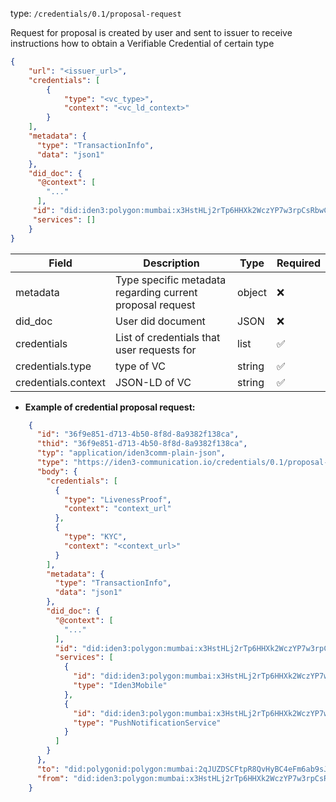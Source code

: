 
type: `/credentials/0.1/proposal-request`

Request for proposal is created by user and sent to issuer to receive instructions how to obtain a Verifiable Credential of certain type
```json
{
	"url": "<issuer_url>",
	"credentials": [
		{
			"type": "<vc_type>",
			"context": "<vc_ld_context>"
		}
	],
    "metadata": {
      "type": "TransactionInfo",
      "data": "json1"
    },
    "did_doc": {
      "@context": [
        "..."
      ],
     "id": "did:iden3:polygon:mumbai:x3HstHLj2rTp6HHXk2WczYP7w3rpCsRbwCMeaQ2H2",
     "services": []
    }
}
```

| Field               | Description                                               | Type   | Required |
|---------------------|-----------------------------------------------------------|--------|----------|
| metadata            | Type specific metadata regarding current proposal request | object | ❌        |
| did_doc             | User did document                                         | JSON   | ❌        |
| credentials         | List of  credentials that user requests for               | list   | ✅        |
| credentials.type    | type of VC                                                | string | ✅        |
| credentials.context | JSON-LD of VC                                             | string | ✅        |

- **Example of credential proposal request:**

```json
    {
      "id": "36f9e851-d713-4b50-8f8d-8a9382f138ca",
      "thid": "36f9e851-d713-4b50-8f8d-8a9382f138ca",
      "typ": "application/iden3comm-plain-json",
      "type": "https://iden3-communication.io/credentials/0.1/proposal-request",
      "body": {
        "credentials": [
          {
            "type": "LivenessProof",
            "context": "context_url"
          },
          {
            "type": "KYC",
            "context": "<context_url>"
          }
        ],
        "metadata": {
          "type": "TransactionInfo",
          "data": "json1"
        },
        "did_doc": {
          "@context": [
            "..."
          ],
          "id": "did:iden3:polygon:mumbai:x3HstHLj2rTp6HHXk2WczYP7w3rpCsRbwCMeaQ2H2",
          "services": [
            {
              "id": "did:iden3:polygon:mumbai:x3HstHLj2rTp6HHXk2WczYP7w3rpCsRbwCMeaQ2H2/mobile",
              "type": "Iden3Mobile"
            },
            {
              "id": "did:iden3:polygon:mumbai:x3HstHLj2rTp6HHXk2WczYP7w3rpCsRbwCMeaQ2H2/push",
              "type": "PushNotificationService"
            }
          ]
        }
      },
      "to": "did:polygonid:polygon:mumbai:2qJUZDSCFtpR8QvHyBC4eFm6ab9sJo5rqPbcaeyGC4",
      "from": "did:iden3:polygon:mumbai:x3HstHLj2rTp6HHXk2WczYP7w3rpCsRbwCMeaQ2H2"
    } 
```
